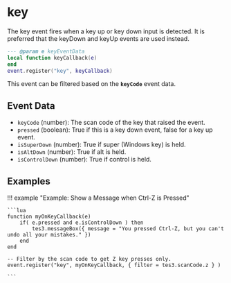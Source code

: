 # key

The key event fires when a key up or key down input is detected. It is preferred that the keyDown and keyUp events are used instead.

```lua
--- @param e keyEventData
local function keyCallback(e)
end
event.register("key", keyCallback)
```

This event can be filtered based on the **`keyCode`** event data.

## Event Data

* `keyCode` (number): The scan code of the key that raised the event.
* `pressed` (boolean): True if this is a key down event, false for a key up event.
* `isSuperDown` (number): True if super (Windows key) is held.
* `isAltDown` (number): True if alt  is held.
* `isControlDown` (number): True if control is held.

## Examples

!!! example "Example: Show a Message when Ctrl-Z is Pressed"

	```lua
	function myOnKeyCallback(e)
	    if( e.pressed and e.isControlDown ) then
	        tes3.messageBox({ message = "You pressed Ctrl-Z, but you can't undo all your mistakes." })
	    end
	end
	
	-- Filter by the scan code to get Z key presses only.
	event.register("key", myOnKeyCallback, { filter = tes3.scanCode.z } )

	```

